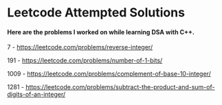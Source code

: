 # Leetcode Attempted Solutions

#### Here are the problems I worked on while learning DSA with C++.

7 - https://leetcode.com/problems/reverse-integer/

191 - https://leetcode.com/problems/number-of-1-bits/

1009 - https://leetcode.com/problems/complement-of-base-10-integer/

1281 - https://leetcode.com/problems/subtract-the-product-and-sum-of-digits-of-an-integer/
